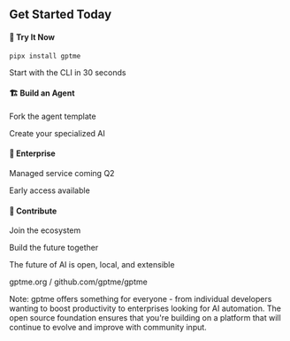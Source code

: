 ## Get Started Today

<div class="grid grid-cols-2 gap-4 my-6">
  <div class="fragment bg-white/10 p-4 rounded-lg border-2 border-green-500">
    <h4 class="mb-2">🚀 Try It Now</h4>
    <code class="bg-gray-800 px-2 py-1 rounded text-sm">pipx install gptme</code>
    <p class="text-sm leading-tight mt-2">Start with the CLI in 30 seconds</p>
  </div>
  <div class="fragment bg-white/10 p-4 rounded-lg border-2 border-blue-500">
    <h4 class="mb-2">🏗️ Build an Agent</h4>
    <p class="text-sm leading-tight">Fork the agent template</p>
    <p class="text-sm leading-tight">Create your specialized AI</p>
  </div>
  <div class="fragment bg-white/10 p-4 rounded-lg border-2 border-orange-500">
    <h4 class="mb-2">💼 Enterprise</h4>
    <p class="text-sm leading-tight">Managed service coming Q2</p>
    <p class="text-sm leading-tight">Early access available</p>
  </div>
  <div class="fragment bg-white/10 p-4 rounded-lg border-2 border-purple-500">
    <h4 class="mb-2">🤝 Contribute</h4>
    <p class="text-sm leading-tight">Join the ecosystem</p>
    <p class="text-sm leading-tight">Build the future together</p>
  </div>
</div>

<div class="fragment text-center mt-8">
  <p class="text-sm mt-4">The future of AI is open, local, and extensible</p>
</div>
<p class="fragment text-center mt-8 text-xl">
  <span class="text-green-400 font-bold mt-2">gptme.org</span>
  <span class="text-xl font-bold text-gray-400 px-4">/</span>
  <span class="text-green-400 font-bold">github.com/gptme/gptme</span>
</p>

Note: gptme offers something for everyone - from individual developers wanting to boost productivity to enterprises looking for AI automation. The open source foundation ensures that you're building on a platform that will continue to evolve and improve with community input.
